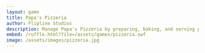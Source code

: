 ```yaml
---
layout: game
title: Papa's Pizzeria
author: Flipline Studios
description: Manage Papa's Pizzeria by preparing, baking, and serving pizzas to satisfy your customers and earn tips.
embed: /ruffle.html?file=/assets/games/pizzeria.swf
image: /assets/images/pizzeria.jpg
---
```

